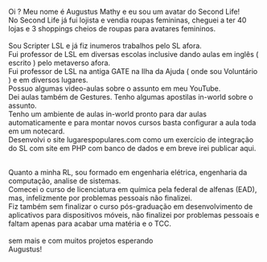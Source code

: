 Oi ? Meu nome é Augustus Mathy e eu sou um avatar do Second Life!<br>
No Second Life já fui lojista e vendia roupas femininas, cheguei a ter 40 lojas e 3 shoppings cheios de roupas para avatares femininos.<br><br>
Sou Scripter LSL e já fiz inumeros trabalhos pelo SL afora.<br>
Fui professor de LSL em diversas escolas inclusive dando aulas em inglês ( escrito ) pelo metaverso afora.<br>
Fui professor de LSL na antiga GATE na Ilha da Ajuda ( onde sou Voluntário ) e em diversos lugares.<br>
Possuo algumas video-aulas sobre o assunto em meu YouTube.<br>
Dei aulas também de Gestures. Tenho algumas apostilas in-world sobre o assunto.<br>
Tenho um ambiente de aulas in-world pronto para dar aulas automaticamente e para montar novos cursos basta configurar a aula toda em um notecard.<br>
Desenvolvi o site lugarespopulares.com como um exercício de integração do SL com site em PHP com banco de dados e em breve irei publicar aqui.<br>
<br>

Quanto a minha RL, sou formado em engenharia elétrica, engenharia da computação, analise de sistemas.<br>
Comecei o curso de licenciatura em química pela federal de alfenas (EAD), mas, infelizmente por problemas pessoais não finalizei.<br>
Fiz também sem finalizar o curso pós-graduação em desenvolvimento de aplicativos para dispositivos móveis, não finalizei por problemas pessoais e faltam apenas para acabar uma matéria e o TCC.<br><br>
sem mais e com muitos projetos esperando<br>
Augustus!
